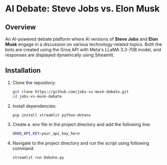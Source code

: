 # AI Debate: Steve Jobs vs. Elon Musk  

## Overview  
An AI-powered debate platform where AI versions of **Steve Jobs** and **Elon Musk** engage in a discussion on various technology-related topics. Both the bots are created using the Groq API with Meta's LLaMA 3.3-70B model, and responses are displayed dynamically using Streamlit. 

## Installation  
1. Clone the repository:  
   ```bash
   git clone https://github.com/jobs-vs-musk-debate.git
   cd jobs-vs-musk-debate

2. Install dependencies:
    ```bash
    pip install streamlit python-dotenv

3. Create a .env file in the project directory and add the following line:
    ```bash
    GROQ_API_KEY=your_api_key_here

4. Navigate to the project directory and run the script using following command:
    ```bash
    streamlit run Debate.py
